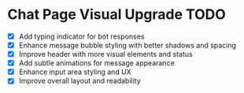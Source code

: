 # Chat Page Visual Upgrade TODO

- [x] Add typing indicator for bot responses
- [x] Enhance message bubble styling with better shadows and spacing
- [x] Improve header with more visual elements and status
- [x] Add subtle animations for message appearance
- [x] Enhance input area styling and UX
- [x] Improve overall layout and readability
